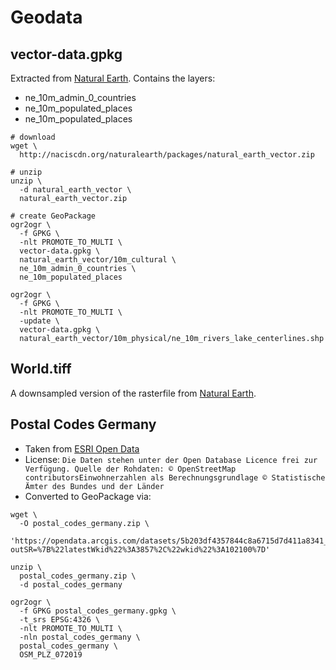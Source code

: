 # Geodata

## vector-data.gpkg

Extracted from [Natural Earth](https://www.naturalearthdata.com/). Contains the layers:
- ne_10m_admin_0_countries
- ne_10m_populated_places
- ne_10m_populated_places

```shell
# download
wget \
  http://naciscdn.org/naturalearth/packages/natural_earth_vector.zip

# unzip
unzip \
  -d natural_earth_vector \
  natural_earth_vector.zip

# create GeoPackage
ogr2ogr \
  -f GPKG \
  -nlt PROMOTE_TO_MULTI \
  vector-data.gpkg \
  natural_earth_vector/10m_cultural \
  ne_10m_admin_0_countries \
  ne_10m_populated_places

ogr2ogr \
  -f GPKG \
  -nlt PROMOTE_TO_MULTI \
  -update \
  vector-data.gpkg \
  natural_earth_vector/10m_physical/ne_10m_rivers_lake_centerlines.shp
```

## World.tiff

A downsampled version of the rasterfile from [Natural Earth](https://www.naturalearthdata.com/).

## Postal Codes Germany

- Taken from [ESRI Open Data](https://opendata-esri-de.opendata.arcgis.com/datasets/5b203df4357844c8a6715d7d411a8341_0?geometry=7.120%2C47.019%2C12.294%2C48.314)
- License: `Die Daten stehen unter der Open Database Licence frei zur Verfügung. Quelle der Rohdaten: © OpenStreetMap contributorsEinwohnerzahlen als Berechnungsgrundlage © Statistische Ämter des Bundes und der Länder`
- Converted to GeoPackage via:

```shell
wget \
  -O postal_codes_germany.zip \
  'https://opendata.arcgis.com/datasets/5b203df4357844c8a6715d7d411a8341_0.zip?outSR=%7B%22latestWkid%22%3A3857%2C%22wkid%22%3A102100%7D'

unzip \
  postal_codes_germany.zip \
  -d postal_codes_germany

ogr2ogr \
  -f GPKG postal_codes_germany.gpkg \
  -t_srs EPSG:4326 \
  -nlt PROMOTE_TO_MULTI \
  -nln postal_codes_germany \
  postal_codes_germany \
  OSM_PLZ_072019
```